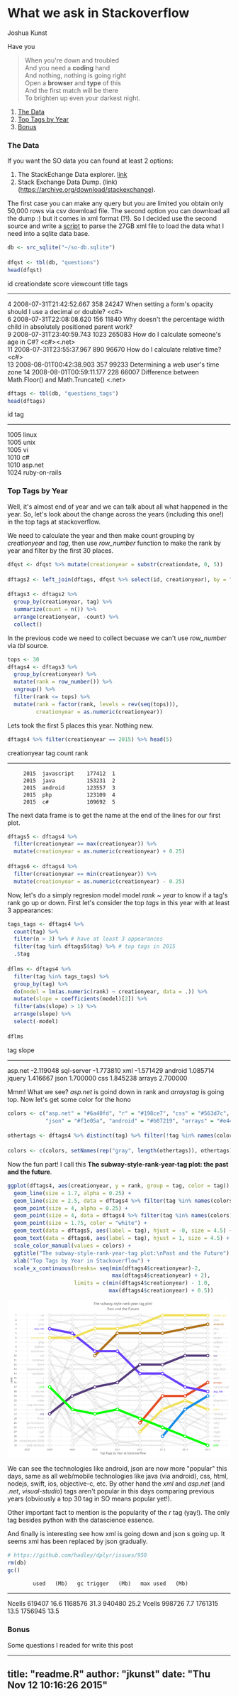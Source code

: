 # What we ask in Stackoverflow
Joshua Kunst  



Have you

> When you're down and troubled <br/>
> And you need a **coding** hand <br/>
> And nothing, nothing is going right <br/>
> Open a **browser** and **type** of this <br/>
> And the first match will be there <br/>
> To brighten up even your darkest night.

1. [The Data](#the-data)
1. [Top Tags by Year](#top-tags-by-year)
1. [Bonus](#bonus)

### The Data ####

If you want the SO data you can found at least 2 options:

1. The StackEchange Data explorer. [link](https://data.stackexchange.com/stackoverflow/query/new)
2. Stack Exchange Data Dump. (link)(https://archive.org/download/stackexchange).

The first case you can make any query but you are limited you obtain only 50,000 rows via csv download file.
The second option you can download all the dump :) but it comes in xml format (?!). So I decided use the 
second source and write a [script](https://github.com/jbkunst/r-posts/blob/master/025-stackoverflow/xml-to-sqlite.R) 
to parse the 27GB xml file to load the data what I need into a sqlite data base.


```r
db <- src_sqlite("~/so-db.sqlite")

dfqst <- tbl(db, "questions")
head(dfqst)
```



id   creationdate              score   viewcount   title                                                                          tags                                      
---  ------------------------  ------  ----------  -----------------------------------------------------------------------------  ------------------------------------------
4    2008-07-31T21:42:52.667   358     24247       When setting a form's opacity should I use a decimal or double?                <c#><winforms><type-conversion><opacity>  
6    2008-07-31T22:08:08.620   156     11840       Why doesn't the percentage width child in absolutely positioned parent work?   <html><css><css3><internet-explorer-7>    
9    2008-07-31T23:40:59.743   1023    265083      How do I calculate someone's age in C#?                                        <c#><.net><datetime>                      
11   2008-07-31T23:55:37.967   890     96670       How do I calculate relative time?                                              <c#><datetime><datediff>                  
13   2008-08-01T00:42:38.903   357     99233       Determining a web user's time zone                                             <html><browser><timezone><timezoneoffset> 
14   2008-08-01T00:59:11.177   228     66007       Difference between Math.Floor() and Math.Truncate()                            <.net>                                    

```r
dftags <- tbl(db, "questions_tags")
head(dftags)
```



id     tag           
-----  --------------
1005   linux         
1005   unix          
1005   vi            
1010   c#            
1010   asp.net       
1024   ruby-on-rails 

### Top Tags by Year ####
Well, it's almost end of year and we can talk about all what happened in the year. So, let's
look about the change across the years (including this one!) in the top tags at stackoverflow.

We need to calculate the year and then make count grouping by *creationyear* and *tag*, then 
use *row_number* function to make the rank by year and filter by the first 30 places.


```r
dfqst <- dfqst %>% mutate(creationyear = substr(creationdate, 0, 5))

dftags2 <- left_join(dftags, dfqst %>% select(id, creationyear), by = "id")

dftags3 <- dftags2 %>% 
  group_by(creationyear, tag) %>% 
  summarize(count = n()) %>% 
  arrange(creationyear, -count) %>% 
  collect()
```

In the previous code we need to collect becuase we can't use *row_number* via *tbl* source.


```r
tops <- 30
dftags4 <- dftags3 %>% 
  group_by(creationyear) %>% 
  mutate(rank = row_number()) %>% 
  ungroup() %>%
  filter(rank <= tops) %>% 
  mutate(rank = factor(rank, levels = rev(seq(tops))),
         creationyear = as.numeric(creationyear))
```

Lets took the first 5 places this year. Nothing new.


```r
dftags4 %>% filter(creationyear == 2015) %>% head(5)
```



 creationyear  tag            count  rank 
-------------  -----------  -------  -----
         2015  javascript    177412  1    
         2015  java          153231  2    
         2015  android       123557  3    
         2015  php           123109  4    
         2015  c#            109692  5    

The next data frame is to get the name at the end of the lines for our first plot.


```r
dftags5 <- dftags4 %>% 
  filter(creationyear == max(creationyear)) %>% 
  mutate(creationyear = as.numeric(creationyear) + 0.25)

dftags6 <- dftags4 %>% 
  filter(creationyear == min(creationyear)) %>% 
  mutate(creationyear = as.numeric(creationyear) - 0.25)
```

Now, let's do a simply regresion model model *rank ~ year* to know if a tag's rank go 
up or down. First let's consider the top *tags* in this year with at least 3 appearances:


```r
tags_tags <- dftags4 %>%
  count(tag) %>%
  filter(n > 3) %>% # have at least 3 appearances
  filter(tag %in% dftags5$tag) %>% # top tags in 2015
  .$tag

dflms <- dftags4 %>% 
  filter(tag %in% tags_tags) %>% 
  group_by(tag) %>% 
  do(model = lm(as.numeric(rank) ~ creationyear, data = .)) %>% 
  mutate(slope = coefficients(model)[2]) %>% 
  filter(abs(slope) > 1) %>% 
  arrange(slope) %>% 
  select(-model)

dflms
```



tag               slope
-----------  ----------
asp.net       -2.119048
sql-server    -1.773810
xml           -1.571429
android        1.085714
jquery         1.416667
json           1.700000
css            1.845238
arrays         2.700000

Mmm! What we see? *asp.net* is goind down in rank and *arraystag* is going top. Now let's 
get some color for the hono


```r
colors <- c("asp.net" = "#6a40fd", "r" = "#198ce7", "css" = "#563d7c", "javascript" = "#f1e05a",
            "json" = "#f1e05a", "android" = "#b07219", "arrays" = "#e44b23", "xml" = "green")

othertags <- dftags4 %>% distinct(tag) %>% filter(!tag %in% names(colors)) %>% .$tag

colors <- c(colors, setNames(rep("gray", length(othertags)), othertags))
```

Now the fun part! I call this  **The subway-style-rank-year-tag plot: the past and the future**.


```r
ggplot(dftags4, aes(creationyear, y = rank, group = tag, color = tag)) + 
  geom_line(size = 1.7, alpha = 0.25) +
  geom_line(size = 2.5, data = dftags4 %>% filter(tag %in% names(colors)[colors != "gray"])) +
  geom_point(size = 4, alpha = 0.25) +
  geom_point(size = 4, data = dftags4 %>% filter(tag %in% names(colors)[colors != "gray"])) +
  geom_point(size = 1.75, color = "white") +
  geom_text(data = dftags5, aes(label = tag), hjust = -0, size = 4.5) + 
  geom_text(data = dftags6, aes(label = tag), hjust = 1, size = 4.5) + 
  scale_color_manual(values = colors) +
  ggtitle("The subway-style-rank-year-tag plot:\nPast and the Future") +
  xlab("Top Tags by Year in Stackoverflow") +
  scale_x_continuous(breaks= seq(min(dftags4$creationyear)-2,
                                 max(dftags4$creationyear) + 2),
                     limits = c(min(dftags4$creationyear) - 1.0,
                                max(dftags4$creationyear) + 0.5))
```

![](readme_files/figure-html/unnamed-chunk-9-1.png) 

We can see the technologies like android, json are now more "popular" this days, same as all web/mobile 
technologies like java (via android), css, html, nodejs, swift, ios, objective-c, etc. 
By other hand the *xml* and *asp.net* (and *.net*, *visual-studio*) tags aren't popular in this 
days comparing previous years (obviously a top 30 tag in SO means popular yet!).

Other important fact to mention is the popularity of the *r* tag (yay!). The only tag besides python
with the datascience essence. 

And finally is interesting see how xml is going down and json s going up. It seems xml has been replaced
 by json gradually.


```r
# https://github.com/hadley/dplyr/issues/950
rm(db)
gc()
```

            used   (Mb)   gc trigger   (Mb)   max used   (Mb)
-------  -------  -----  -----------  -----  ---------  -----
Ncells    619407   16.6      1168576   31.3     940480   25.2
Vcells    998726    7.7      1761315   13.5    1756945   13.5

### Bonus ####
Some questions I readed for write this post


---
title: "readme.R"
author: "jkunst"
date: "Thu Nov 12 10:16:26 2015"
---
